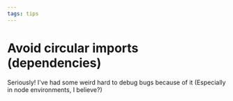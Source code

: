 ```yaml
---
tags: tips
---
```


# Avoid circular imports (dependencies)
Seriously! I've had some weird hard to debug bugs because of it (Especially in node environments, I believe?)
